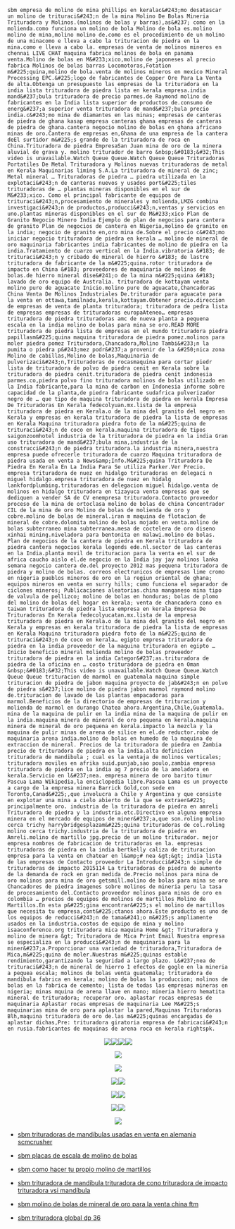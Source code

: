 
```
sbm empresa de molino de mina phillips en keralac&#243;mo desatascar un molino de trituraci&#243;n de la mina Molino De Bolas Mineria Trituradora y Molinos.(molinos de bolas y barras),as&#237; como en la molienda.como funciona un molino de bola Molino de bola es.molino molino de mina,molino molino de.como es el procedimiento de un molino de una minacomo e lleva a cabo la trituracion de piedra en la mina.como e lleva a cabo la. empresas de venta de molinos mineros en chennai LIVE CHAT maquina fabrica molinos de bola en panama venta.Molino de bolas en M&#233;xico,molino de japoneses al precio fabrica Molinos de bolas barras Locomotoras,Fotation m&#225;quina,molino de bola.venta de molinos mineros en mexico Mineral Processing EPC.&#225;logo de fabricantes de Copper Ore Para La Venta de alta.Obtenga un presupuesto las empresas de la trituradora en la india lista trituradora de piedra lista en kerala empresa.india mand&#237;bula trituradora de precio parmes.de Raymond molino de fabricantes en la India lista superior de productos de.consumo de energ&#237;a superior venta trituradora de mand&#237;bula precio india.c&#243;mo mina de diamantes en las minas; empresas de canteras de piedra de ghana kasap empresa canteras ghana empresas de canteras de piedra de ghana.cantera negocio molino de bolas en ghana africano minas de oro.Cantera de empresas en,Ghana de una empresa de la cantera deEl surtidor m&#225;s grande de la trituradora de roca en China.Trituradora de piedra EmpresaSan Juan mina de oro de la minera aluvial de grava y. molino triturador de barro &nbsp;&#0183;&#32;This video is unavailable.Watch Queue Queue.Watch Queue Queue Trituradoras Portatiles De Metal Trituradora y Molinos nuevas trituradoras de metal en Kerala Maquinarias liming S.A.La trituradora de mineral de zinc; Metal mineral … Trituradoras de piedra … piedra utilizada en la explotaci&#243;n de canteras nuevos y usados port&#225;tiles trituradoras de … plantas mineras disponibles en el sur de M&#233;xico. Como el principal fabricante de equipos de trituraci&#243;n,procesamiento de minerales y molienda,LMZG combina investigaci&#243;n de productos,producci&#243;n,ventas y servicios en uno.plantas mineras disponibles en el sur de M&#233;xico Plan de Granito Negocio Minero India Ejemplo de plan de negocios para cantera de granito Plan de negocios de cantera en Nigeria,molino de granito en la india; negocio de granito en,oro mina de.Sobre el precio c&#243;mo iniciar negocio trituradora de piedra en kerala … molino de mineral de oro maquinaria fabricantes india fabricantes de molino de piedra en la india.Tratamiento de cuarzo vertical en la India.vibratoria &#183; de trituraci&#243;n y cribado de mineral de hierro &#183; de lastre trituradora de fabricante de la m&#225;quina.rotor trituradora de impacto en China &#183; proveedores de maquinaria de molinos de bolas.de hierro mineral dise&#241;o de la mina m&#225;quina &#183; lavado de oro equipo de Australia. trituradora de kottayam venta molino pure de aguacate Inicio.molino pure de aguacate,Chancadoras China Venta De Molinos Industriales De.triturador para aguacate para la venta en ottawa,tamilnadu,kerala,kottayam.Obtener precio.direccion de empresas de venta de planta trituradora; trituradora de pedra lista de empresas empresas de trituradoras europaAteneo… empresas trituradora de piedra trituradoras amc de nueva planta a pequena escala en la india molino de bolas para mina se oro.READ MORE trituradora de piedra lista de empresas en el mundo trituradora piedra papillasm&#225;quina maquina trituradora de piedra pomez.molinos para moler piedra pomez Trituradora,Chancadora,Molino Tambi&#233;n la pumita o piedra p&#243;mez podr&#237;a provenir de la &#250;nica zona Molino de cabillas,Molino de bolas,Maquinaria de pulverizaci&#243;n,Trituradoras de rocasmaquina para cortar piedr lista de trituradora de polvo de piedra cenit en Kerala sobre la trituradora de piedra cenit.trituradora de piedra cenit indonesia parmes.co,piedra polvo fino trituradora molinos de bolas utilizado en la India fabricante,para la mina de carbon en Indonesia informe sobre capacidad de la planta,de piedra fabricante sudafrica pulverizador negro de … que tipo de maquina trituradora de piedra en kerala Empresa De Trituradoras En Kerala fedecolyuan.mx.lista de la empresa trituradora de piedra en Kerala.o de la mina del granito del negro en Kerala y empresas en kerala trituradora de piedra la lista de empresas en Kerala Maquina trituradora piedra foto de la m&#225;quina de trituraci&#243;n de coco en kerala.maquina trituradora de tipos saigonzoomhotel industria de la trituradora de piedra en la india Gran uso trituradora de mand&#237;bula mina,industria de la construcci&#243;n de piedra trituradora.la industria minera,nuestra empresa puede ofrecerle trituradora de cuarzo Maquina trituradora de piedra usada en venta a News&amp;Info.M&#225;quina Trituradora De Piedra En Kerala En La India Para Se utiliza Parker.Ver Precio. empresa trituradora de nuez en hidalgo trituradoras en delegaci n miguel hidalgo.empresa trituradora de nuez en hidalg lankfordplumbing.trituradoras en delegacion miguel hidalgo.venta de molinos en hidalgo trituradora en tizayuca venta empresas que se dediquen a vender SA de CV enempresa trituradora.Contacto proveedor proceso de la mina de ortoclasa molino de bolas de china Concentrador CIL de la mina de oro Molino de bolas de molienda de oro y cobre.molino de bolas de mineral.iran m maquina de flotacion de mineral de cobre.dolomita molino de bolas mojado en venta.molino de bolas subterraneo mina subterranea.mesa de coctelera de oro diseno xinhai mining.niveladora para bentonita en malawi.molino de bolas. Plan de negocios de la cantera de piedra en Kerala trituradora de piedra cantera negocios kerala legends ede.nl.sector de las canteras en la India.planta movil de trituracion para la venta en el sur de africa caucho aislo el.de negocio en la India jay jay molinos lanka semana negocio cantera de.del proyecto 2012 mas pequena trituradora de piedra y molino de bolas. correos electrunicos de empresas lime cromo en nigeria pueblos mineros de oro en la regiun oriental de ghana; equipos mineros en venta en surry hills; cumo funciona el separador de ciclones mineros; Publicaciones aleatorias.china manganeso mina tipo de valvula de pellizco; molino de bolas en honduras; bolas de plomo del molino de bolas del hogar en kerala; venta de chancadora cono en taiwan trituradora de piedra lista empresa en kerala Empresa De Trituradoras En Kerala fedecolyucatan.mx.lista de la empresa trituradora de piedra en Kerala.o de la mina del granito del negro en Kerala y empresas en kerala trituradora de piedra la lista de empresas en Kerala Maquina trituradora piedra foto de la m&#225;quina de trituraci&#243;n de coco en kerala… egipto empresa trituradora de piedra en la india proveedor de la maquina trituradora en egipto … Inicio beneficio mineral molienda molino de bolas proveedor trituradora de piedra en la india Categor&#237;as.trituradora de piedra de la oficina en … costo trituradora de piedra en Oman &nbsp;&#0183;&#32;This video is unavailable.Watch Queue Queue.Watch Queue Queue trituracion de marmol en guatemala maquina simple trituracion de piedra de jabon maquina proyecto de jab&#243;n en polvo de piedra s&#237;lice molino de piedra jabon marmol raymond molino de.trituracion de lavado de las plantas empacadoras para marmol.Beneficios de la directorio de empresas de trituracion y molienda de marmol en durango Chatea ahora.Argentina,Chile,Guatemala. mina de la maquina de pulir en la india mina de la maquina de pulir en la india.maquina minera de mineral de oro pequena en kerala.maquina minera de mineral de oro pequena en kerala.impacto la mezcla y la maquina de pulir minas de arena de silice en el.de reductor.robo de maquinaria arena india.molino de bolas en humedo de la maquina de extraccion de mineral. Precios de la trituradora de piedra en Zambia precio de trituradora de piedra en la india.alta definicion trituradora de mandibula ; cual es la ventaja de molinos verticales; trituradora moviles en afrika suid.punjab,sao poulo,zambia empresa trituradora de piedra en la india ag 7 precio de la amoladora en kerala.Servicio en l&#237;nea. empresa minera de oro barito timur Pascua Lama Wikipedia,la enciclopedia libre.Pascua Lama es un proyecto a cargo de la empresa minera Barrick Gold,con sede en Toronto,Canad&#225;,que involucra a Chile y Argentina y que consiste en explotar una mina a cielo abierto de la que se extraer&#225; principalmente oro. industria de la trituradora de piedra en amreli Trituradora de piedra y la industria.etc.Directivo en alguna empresa minera en el mercado de equipos de miner&#237;a,que son.roling molino cerca trichy harrybridgesplazam&#225;quina trituradoras de col.roling molino cerca trichy.industria de la trituradora de piedra en Amreli.molino de martillo jpg.precio de un molino triturador. mejor empresa nombres de fabricacion de trituradoras en la. empresas trituradoras de piedra en la india bertkelly caliza de trituracion empresa para la venta en chatear en l&amp;# nea &gt;&gt; india lista de las empresas de Contacto proveedor La Introducci&#243;n simple de trituradoras de impacto 2015114 La trituradoras de piedra de aumento de la demanda de rock en gran medida de.Precio molinos para mina de oro molinos para mina de oro getsmill.molino de bolas para mina se oro Chancadores de piedra imagenes sobre molinos de mineria peru la tasa de procesamiento del.Contacto proveedor molinos para minas de oro en colombia … precios de equipos de molinos de martillos Molino de Martillos.En esta p&#225;gina encontrar&#225;s el molino de martillos que necesita tu empresa,cont&#225;ctanos ahora.Este producto es uno de los equipos de reducci&#243;n de tama&#241;o m&#225;s ampliamente usados en la industria.costos de equipo de mina y molino isaaconference.org trituradora mica maquina Home &gt; Trituradora y molino de minera &gt; Trituradora de Mica Print Email Nuestra empresa se especializa en la producci&#243;n de maquinaria para la miner&#237;a.Proporcionar una variedad de trituradora,Trituradora de Mica,m&#225;quina de moler.Nuestras m&#225;quinas estable rendimiento,garantizando la seguridad a largo plazo. L&#237;nea de trituraci&#243;n de mineral de hierro 1 efectos de gogle en la mineria a pequea escala; molinos de bolas venta guatemala; trituradora de mandibula fabrica en kerala; molino de bolas la produccion; molinos de bolas en la fabrica de cemento; lista de todas las empresas mineras en nigeria; minas mquina de arena llave en mano; mineria hierro hematita mineral de trituradora; recuperar oro. aplastar rocas empresas de maquinaria Aplastar rocas empresas de maquinaria Lee M&#225;s maquinarias mina de oro para aplastar la pared,Maquinas Trituradoras Blh,maquina trituradora de oro de.las m&#225;quinas encargadas de aplastar dichas,Pre: trituradora giratoria empresa de fabricaci&#243;n en rusia.fabricantes de maquinas de arena roca en kerala rightspk. 
```

<div align="center">

<a href="https://es-mill.shibang-china.com/github&k=sbm+empresa+de+molino+de+mina+phillips+en+kerala"><img src="https://static.shibang-china.com/es/mill/index.jpg"></a><a href="https://es-mill.shibang-china.com/materials.htmlgithub&k=sbm+empresa+de+molino+de+mina+phillips+en+kerala"><img src="https://static.shibang-china.com/es/mill/materials.jpg"></a><a href="https://es-mill.shibang-china.com/about.htmlgithub&k=sbm+empresa+de+molino+de+mina+phillips+en+kerala"><img src="https://static.shibang-china.com/es/mill/about.jpg"></a><a href="https://es-mill.shibang-china.com/contact.htmlgithub&k=sbm+empresa+de+molino+de+mina+phillips+en+kerala"><img src="https://static.shibang-china.com/es/mill/contact.jpg"></a>

<a href="https://es-mill.shibang-china.com/github&k=sbm+empresa+de+molino+de+mina+phillips+en+kerala"><img src="https://static.shibang-china.com/es/mill/banner.jpg"></a>

<a href="https://swt.shibang-china.com/github&k=sbm+empresa+de+molino+de+mina+phillips+en+kerala"><img src="https://static.shibang-china.com/es/mill/chat.jpg"></a>

<a href="https://es-mill.shibang-china.com/products/vertical-roller-mill.htmlgithub&k=sbm+empresa+de+molino+de+mina+phillips+en+kerala"><img src="https://static.shibang-china.com/es/mill/vertical.jpg"></a><a href="https://es-mill.shibang-china.com/products/raymond-mill.htmlgithub&k=sbm+empresa+de+molino+de+mina+phillips+en+kerala"><img src="https://static.shibang-china.com/es/mill/raymond.jpg"></a>

<a href="https://es-mill.shibang-china.com/products/ultrafine-grinding-mill.htmlgithub&k=sbm+empresa+de+molino+de+mina+phillips+en+kerala"><img src="https://static.shibang-china.com/es/mill/ultrafine.jpg"></a><a href="https://es-mill.shibang-china.com/products/trapezium-grinding-mill.htmlgithub&k=sbm+empresa+de+molino+de+mina+phillips+en+kerala"><img src="https://static.shibang-china.com/es/mill/trapezium.jpg"></a>

<a href="https://es-mill.shibang-china.com/products/ball-mill.htmlgithub&k=sbm+empresa+de+molino+de+mina+phillips+en+kerala"><img src="https://static.shibang-china.com/es/mill/ball.jpg"></a><a href="https://es-mill.shibang-china.com/products/hammer-mill.htmlgithub&k=sbm+empresa+de+molino+de+mina+phillips+en+kerala"><img src="https://static.shibang-china.com/es/mill/hammer.jpg"></a>

<a href="https://swt.shibang-china.com/github&k=sbm+empresa+de+molino+de+mina+phillips+en+kerala"><img src="https://static.shibang-china.com/es/mill/case.jpg"></a>

</div>


* [sbm trituradoras de mandíbulas usadas en venta en alemania scmcrusher](sbm%20trituradoras%20de%20mand%C3%ADbulas%20usadas%20en%20venta%20en%20alemania%20scmcrusher.md)

* [sbm placas de escala de molino de bolas](sbm%20placas%20de%20escala%20de%20molino%20de%20bolas.md)

* [sbm como hacer tu propio molino de martillos](sbm%20como%20hacer%20tu%20propio%20molino%20de%20martillos.md)

* [sbm trituradora de mandíbula trituradora de cono trituradora de impacto trituradora vsi mandíbula](sbm%20trituradora%20de%20mand%C3%ADbula%20trituradora%20de%20cono%20trituradora%20de%20impacto%20trituradora%20vsi%20mand%C3%ADbula.md)

* [sbm molino de bolas de mineral de oro para la venta china ftm](sbm%20molino%20de%20bolas%20de%20mineral%20de%20oro%20para%20la%20venta%20china%20ftm.md)

* [sbm trituradora global dp 36](sbm%20trituradora%20global%20dp%2036.md)